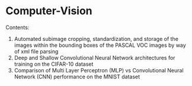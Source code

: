 # Computer-Vision

Contents:
1. Automated subimage cropping, standardization, and storage of the images within the bounding boxes of the PASCAL VOC images by way of xml file parsing
2. Deep and Shallow Convolutional Neural Network architectures for training on the CIFAR-10 dataset
3. Comparison of Multi Layer Perceptron (MLP) vs Convolutional Neural Network (CNN) performance on the MNIST dataset
